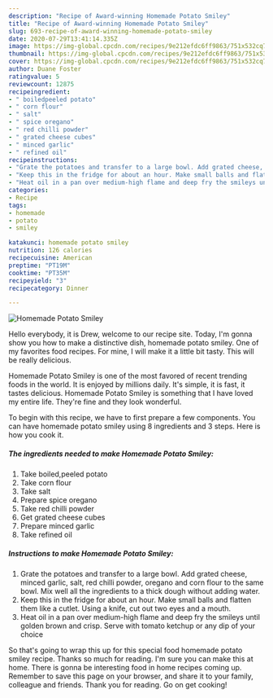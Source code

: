 ```yaml
---
description: "Recipe of Award-winning Homemade Potato Smiley"
title: "Recipe of Award-winning Homemade Potato Smiley"
slug: 693-recipe-of-award-winning-homemade-potato-smiley
date: 2020-07-29T13:41:14.335Z
image: https://img-global.cpcdn.com/recipes/9e212efdc6ff9863/751x532cq70/homemade-potato-smiley-recipe-main-photo.jpg
thumbnail: https://img-global.cpcdn.com/recipes/9e212efdc6ff9863/751x532cq70/homemade-potato-smiley-recipe-main-photo.jpg
cover: https://img-global.cpcdn.com/recipes/9e212efdc6ff9863/751x532cq70/homemade-potato-smiley-recipe-main-photo.jpg
author: Duane Foster
ratingvalue: 5
reviewcount: 12875
recipeingredient:
- " boiledpeeled potato"
- " corn flour"
- " salt"
- " spice oregano"
- " red chilli powder"
- " grated cheese cubes"
- " minced garlic"
- " refined oil"
recipeinstructions:
- "Grate the potatoes and transfer to a large bowl. Add grated cheese, minced garlic, salt, red chilli powder, oregano and corn flour to the same bowl. Mix well all the ingredients to a thick dough without adding water."
- "Keep this in the fridge for about an hour. Make small balls and flatten them like a cutlet. Using a knife, cut out two eyes and a mouth."
- "Heat oil in a pan over medium-high flame and deep fry the smileys until golden brown and crisp. Serve with tomato ketchup or any dip of your choice"
categories:
- Recipe
tags:
- homemade
- potato
- smiley

katakunci: homemade potato smiley 
nutrition: 126 calories
recipecuisine: American
preptime: "PT19M"
cooktime: "PT35M"
recipeyield: "3"
recipecategory: Dinner

---
```



![Homemade Potato Smiley](https://img-global.cpcdn.com/recipes/9e212efdc6ff9863/751x532cq70/homemade-potato-smiley-recipe-main-photo.jpg)

Hello everybody, it is Drew, welcome to our recipe site. Today, I'm gonna show you how to make a distinctive dish, homemade potato smiley. One of my favorites food recipes. For mine, I will make it a little bit tasty. This will be really delicious.



Homemade Potato Smiley is one of the most favored of recent trending foods in the world. It is enjoyed by millions daily. It's simple, it is fast, it tastes delicious. Homemade Potato Smiley is something that I have loved my entire life. They're fine and they look wonderful.


To begin with this recipe, we have to first prepare a few components. You can have homemade potato smiley using 8 ingredients and 3 steps. Here is how you cook it.

<!--inarticleads1-->

##### The ingredients needed to make Homemade Potato Smiley:

1. Take  boiled,peeled potato
1. Take  corn flour
1. Take  salt
1. Prepare  spice oregano
1. Take  red chilli powder
1. Get  grated cheese cubes
1. Prepare  minced garlic
1. Take  refined oil




<!--inarticleads2-->

##### Instructions to make Homemade Potato Smiley:

1. Grate the potatoes and transfer to a large bowl. Add grated cheese, minced garlic, salt, red chilli powder, oregano and corn flour to the same bowl. Mix well all the ingredients to a thick dough without adding water.
1. Keep this in the fridge for about an hour. Make small balls and flatten them like a cutlet. Using a knife, cut out two eyes and a mouth.
1. Heat oil in a pan over medium-high flame and deep fry the smileys until golden brown and crisp. Serve with tomato ketchup or any dip of your choice




So that's going to wrap this up for this special food homemade potato smiley recipe. Thanks so much for reading. I'm sure you can make this at home. There is gonna be interesting food in home recipes coming up. Remember to save this page on your browser, and share it to your family, colleague and friends. Thank you for reading. Go on get cooking!
